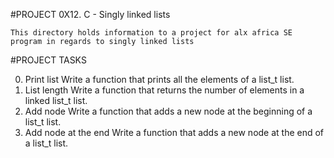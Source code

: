 #PROJECT 0X12. C - Singly linked lists

	This directory holds information to a project for alx africa SE program in regards to singly linked lists

#PROJECT TASKS

0. Print list 
	Write a function that prints all the elements of a list_t list.
1. List length 
	Write a function that returns the number of elements in a linked list_t list.
2. Add node 
	Write a function that adds a new node at the beginning of a list_t list.
3. Add node at the end 
	Write a function that adds a new node at the end of a list_t list.
